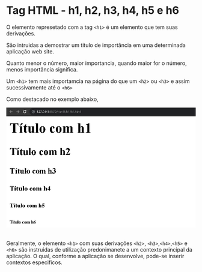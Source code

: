 # Tag HTML - h1, h2, h3, h4, h5 e h6

O elemento represetado com a tag `<h1>` é um elemento que tem suas derivações. 

São intruidas a demostrar um titulo de importância em uma determinada aplicação web site. 

Quanto menor o número, maior importancia, quando maior for o número, menos importância significa.

Um `<h1>` tem mais importamcia na página do que um `<h2>` ou `<h3>` e assim sucessivamente até o `<h6>`

Como destacado no exemplo abaixo,

<div align="center">
  <img src="Screenshot_2.png">
</div>

<br>

Geralmente, o elemento `<h1>` com suas derivações `<h2>`, `<h3>`,`<h4>`,`<h5>` e `<h6>` são instruidas de utilização predonimanete a um contexto principal da aplicação. O qual, conforme a aplicação se desenvolve, pode-se inserir contextos especificos.
